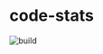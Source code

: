 # code-stats
![build](https://github.com/roomanidzee/code-stats/workflows/build/badge.svg?branch=master)
